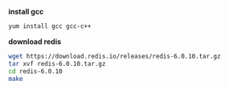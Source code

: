 **install gcc**
```bash
yum install gcc gcc-c++
```

**download redis**
```bash
wget https://download.redis.io/releases/redis-6.0.10.tar.gz
tar xvf redis-6.0.10.tar.gz
cd redis-6.0.10
make
```
